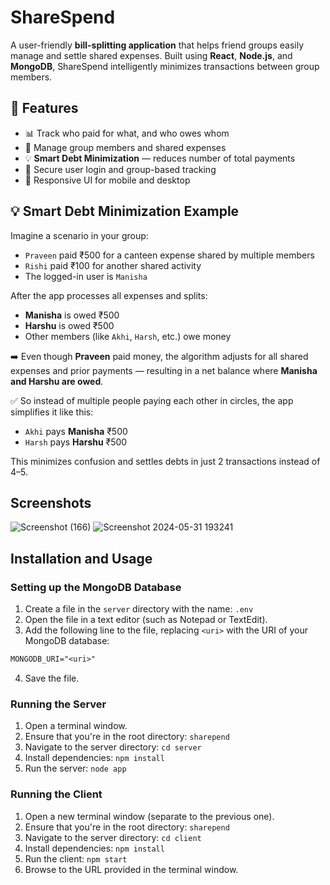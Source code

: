 # ShareSpend

A user-friendly **bill-splitting application** that helps friend groups easily manage and settle shared expenses. Built using **React**, **Node.js**, and **MongoDB**, ShareSpend intelligently minimizes transactions between group members.

## 🚀 Features

- 📊 Track who paid for what, and who owes whom
- 👥 Manage group members and shared expenses
- 💡 **Smart Debt Minimization** — reduces number of total payments
- 🔐 Secure user login and group-based tracking
- 📱 Responsive UI for mobile and desktop

## 💡 Smart Debt Minimization Example

Imagine a scenario in your group:

- `Praveen` paid ₹500 for a canteen expense shared by multiple members
- `Rishi` paid ₹100 for another shared activity
- The logged-in user is `Manisha`

After the app processes all expenses and splits:

- **Manisha** is owed ₹500
- **Harshu** is owed ₹500
- Other members (like `Akhi`, `Harsh`, etc.) owe money

➡️ Even though **Praveen** paid money, the algorithm adjusts for all shared expenses and prior payments — resulting in a net balance where **Manisha and Harshu are owed**.

✅ So instead of multiple people paying each other in circles, the app simplifies it like this:

- `Akhi` pays **Manisha** ₹500  
- `Harsh` pays **Harshu** ₹500

This minimizes confusion and settles debts in just 2 transactions instead of 4–5.

## Screenshots

![Screenshot (166)](https://github.com/RishikaHub/ShareSpend/assets/167046024/2dc75cd6-08dc-42c3-836b-5a8da7edf7eb)
![Screenshot 2024-05-31 193241](https://github.com/RishikaHub/ShareSpend/assets/167046024/b58f795a-9f27-4660-9ecc-db26332ccac1)

## Installation and Usage

### Setting up the MongoDB Database

1. Create a file in the `server` directory with the name: `.env`
2. Open the file in a text editor (such as Notepad or TextEdit).
3. Add the following line to the file, replacing `<uri>` with the URI of your
   MongoDB database:

```txt
MONGODB_URI="<uri>"
```

4. Save the file.

### Running the Server

1. Open a terminal window.
2. Ensure that you're in the root directory: `sharepend`
3. Navigate to the server directory: `cd server`
4. Install dependencies: `npm install`
5. Run the server: `node app`

### Running the Client

1. Open a new terminal window (separate to the previous one).
2. Ensure that you're in the root directory: `sharepend`
3. Navigate to the server directory: `cd client`
4. Install dependencies: `npm install`
5. Run the client: `npm start`
6. Browse to the URL provided in the terminal window.
